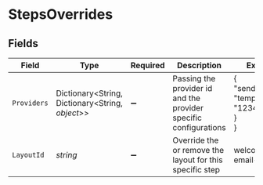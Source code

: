 # StepsOverrides


## Fields

| Field                                                            | Type                                                             | Required                                                         | Description                                                      | Example                                                          |
| ---------------------------------------------------------------- | ---------------------------------------------------------------- | ---------------------------------------------------------------- | ---------------------------------------------------------------- | ---------------------------------------------------------------- |
| `Providers`                                                      | Dictionary<String, Dictionary<String, *object*>>                 | :heavy_minus_sign:                                               | Passing the provider id and the provider specific configurations | {<br/>"sendgrid": {<br/>"templateId": "1234567890"<br/>}<br/>}   |
| `LayoutId`                                                       | *string*                                                         | :heavy_minus_sign:                                               | Override the or remove the layout for this specific step         | welcome-email-layout                                             |